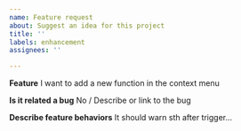 ```yaml
---
name: Feature request
about: Suggest an idea for this project
title: ''
labels: enhancement
assignees: ''

---
```


**Feature**
I want to add a new function in the context menu

**Is it related a bug**
No / Describe or link to the bug

**Describe feature behaviors**
It should warn sth after trigger...
